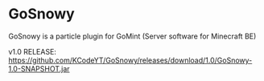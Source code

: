 # GoSnowy

GoSnowy is a particle plugin for GoMint (Server software for Minecraft BE)

v1.0 RELEASE: https://github.com/KCodeYT/GoSnowy/releases/download/1.0/GoSnowy-1.0-SNAPSHOT.jar
